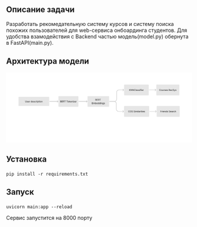 ## Описание задачи
Разработать рекомедательную систему курсов и систему поиска похожих пользователей для web-сервиса онбоардинга студентов. Для удобства взамодействия с Backend частью модель(model.py) обернута в FastAPI(main.py).

## Архитектура модели
![Alt text](https://github.com/TheTom205/Gagarin-Hack-ML/blob/master/model.png)

## Установка

`pip install -r requirements.txt`

## Запуск

`uvicorn main:app --reload`

Сервис запустится на 8000 порту

